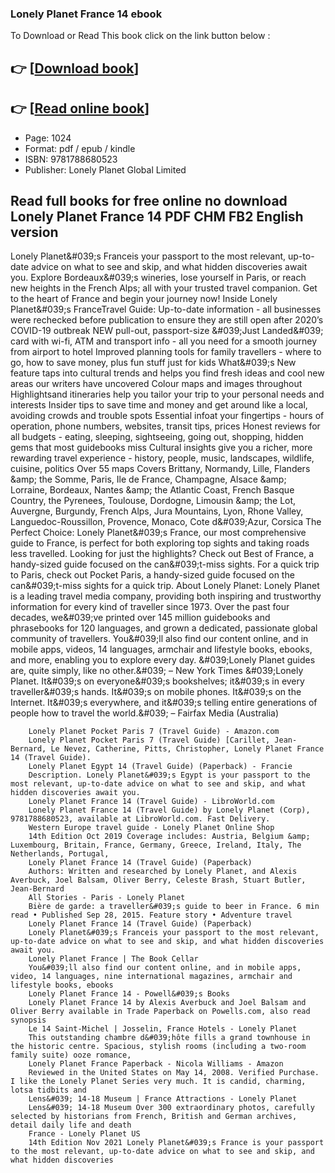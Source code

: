 ### Lonely Planet France 14  ebook

To Download or Read This book click on the link button below :

## 👉  [**[Download book](http://filesbooks.info/download.php?group=book&from=github.com&id=619446&lnk=1063 "Download book")**]

## 👉  [**[Read online book](http://filesbooks.info/download.php?group=book&from=github.com&id=619446&lnk=1063 "Read online book")**]


* Page: 1024
* Format: pdf / epub / kindle
* ISBN: 9781788680523
* Publisher: Lonely Planet Global Limited



## Read full books for free online no download Lonely Planet France 14 PDF CHM FB2 English version



Lonely Planet&amp;#039;s Franceis your passport to the most relevant, up-to-date advice on what to see and skip, and what hidden discoveries await you. Explore Bordeaux&amp;#039;s wineries, lose yourself in Paris, or reach new heights in the French Alps; all with your trusted travel companion. Get to the heart of France and begin your journey now! Inside Lonely Planet&amp;#039;s FranceTravel Guide: Up-to-date information - all businesses were rechecked before publication to ensure they are still open after 2020’s COVID-19 outbreak NEW pull-out, passport-size &amp;#039;Just Landed&amp;#039; card with wi-fi, ATM and transport info - all you need for a smooth journey from airport to hotel Improved planning tools for family travellers - where to go, how to save money, plus fun stuff just for kids What&amp;#039;s New feature taps into cultural trends and helps you find fresh ideas and cool new areas our writers have uncovered Colour maps and images throughout Highlightsand itineraries help you tailor your trip to your personal needs and interests Insider tips to save time and money and get around like a local, avoiding crowds and trouble spots Essential infoat your fingertips - hours of operation, phone numbers, websites, transit tips, prices Honest reviews for all budgets - eating, sleeping, sightseeing, going out, shopping, hidden gems that most guidebooks miss Cultural insights give you a richer, more rewarding travel experience - history, people, music, landscapes, wildlife, cuisine, politics Over 55 maps Covers Brittany, Normandy, Lille, Flanders &amp;amp; the Somme, Paris, Ile de France, Champagne, Alsace &amp;amp; Lorraine, Bordeaux, Nantes &amp;amp; the Atlantic Coast, French Basque Country, the Pyrenees, Toulouse, Dordogne, Limousin &amp;amp; the Lot, Auvergne, Burgundy, French Alps, Jura Mountains, Lyon, Rhone Valley, Languedoc-Roussillon, Provence, Monaco, Cote d&amp;#039;Azur, Corsica 
 The Perfect Choice: Lonely Planet&amp;#039;s France, our most comprehensive guide to France, is perfect for both exploring top sights and taking roads less travelled. Looking for just the highlights? Check out Best of France, a handy-sized guide focused on the can&amp;#039;t-miss sights. For a quick trip to Paris, check out Pocket Paris, a handy-sized guide focused on the can&amp;#039;t-miss sights for a quick trip. About Lonely Planet: Lonely Planet is a leading travel media company, providing both inspiring and trustworthy information for every kind of traveller since 1973. Over the past four decades, we&amp;#039;ve printed over 145 million guidebooks and phrasebooks for 120 languages, and grown a dedicated, passionate global community of travellers. You&amp;#039;ll also find our content online, and in mobile apps, videos, 14 languages, armchair and lifestyle books, ebooks, and more, enabling you to explore every day. &amp;#039;Lonely Planet guides are, quite simply, like no other.&amp;#039; – New York Times &amp;#039;Lonely Planet. It&amp;#039;s on everyone&amp;#039;s bookshelves; it&amp;#039;s in every traveller&amp;#039;s hands. It&amp;#039;s on mobile phones. It&amp;#039;s on the Internet. It&amp;#039;s everywhere, and it&amp;#039;s telling entire generations of people how to travel the world.&amp;#039; – Fairfax Media (Australia)


        Lonely Planet Pocket Paris 7 (Travel Guide) - Amazon.com
        Lonely Planet Pocket Paris 7 (Travel Guide) [Carillet, Jean-Bernard, Le Nevez, Catherine, Pitts, Christopher, Lonely Planet France 14 (Travel Guide).
        Lonely Planet Egypt 14 (Travel Guide) (Paperback) - Francie
        Description. Lonely Planet&#039;s Egypt is your passport to the most relevant, up-to-date advice on what to see and skip, and what hidden discoveries await you.
        Lonely Planet France 14 (Travel Guide) - LibroWorld.com
        Lonely Planet France 14 (Travel Guide) by Lonely Planet (Corp), 9781788680523, available at LibroWorld.com. Fast Delivery.
        Western Europe travel guide - Lonely Planet Online Shop
        14th Edition Oct 2019 Coverage includes: Austria, Belgium &amp; Luxembourg, Britain, France, Germany, Greece, Ireland, Italy, The Netherlands, Portugal, 
        Lonely Planet France 14 (Travel Guide) (Paperback)
        Authors: Written and researched by Lonely Planet, and Alexis Averbuck, Joel Balsam, Oliver Berry, Celeste Brash, Stuart Butler, Jean-Bernard 
        All Stories - Paris - Lonely Planet
        Bière de garde: a traveller&#039;s guide to beer in France. 6 min read • Published Sep 28, 2015. Feature story • Adventure travel 
        Lonely Planet France 14 (Travel Guide) (Paperback)
        Lonely Planet&#039;s Franceis your passport to the most relevant, up-to-date advice on what to see and skip, and what hidden discoveries await you.
        Lonely Planet France | The Book Cellar
        You&#039;ll also find our content online, and in mobile apps, video, 14 languages, nine international magazines, armchair and lifestyle books, ebooks 
        Lonely Planet France 14 - Powell&#039;s Books
        Lonely Planet France 14 by Alexis Averbuck and Joel Balsam and Oliver Berry available in Trade Paperback on Powells.com, also read synopsis 
        Le 14 Saint-Michel | Josselin, France Hotels - Lonely Planet
        This outstanding chambre d&#039;hôte fills a grand townhouse in the historic centre. Spacious, stylish rooms (including a two-room family suite) ooze romance, 
        Lonely Planet France Paperback - Nicola Williams - Amazon
        Reviewed in the United States on May 14, 2008. Verified Purchase. I like the Lonely Planet Series very much. It is candid, charming, lotsa tidbits and 
        Lens&#039; 14-18 Museum | France Attractions - Lonely Planet
        Lens&#039; 14-18 Museum Over 300 extraordinary photos, carefully selected by historians from French, British and German archives, detail daily life and death 
        France - Lonely Planet US
        14th Edition Nov 2021 Lonely Planet&#039;s France is your passport to the most relevant, up-to-date advice on what to see and skip, and what hidden discoveries 
    




